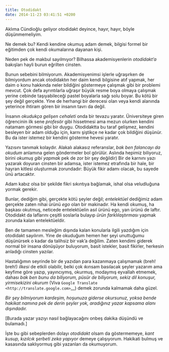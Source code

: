```yaml
---
title: Otodidakt
date: 2014-11-23 03:41:51 +0200
---
```


Aklıma Cündioğlu geliyor otodidakt deyince, hayır, hayır, böyle
düşünmemeliyim.

Ne demek bu? Kendi kendine okumuş adam demek, bilgisi formel bir
eğitimden çok kendi okumalarına dayanan kişi.

Neden pek de makbul sayılmıyor? Bilhassa akademisyenlerin *otodidakt’a*
bakışları hayli burun eğrilten cinsten.

Bunun sebebini bilmiyorum. Akademisyenimsi işlerle uğraşırken de
bilmiyordum ancak otodidaktın her daim kendi bilgisine atıf yapmak, her
daim o konu hakkında neler bildiğini göstermeye çalışmak gibi bir
problemi mevcut. Çok defa ayrıntılarla uğraşır büyük resme boya olmaya
çalışmak yerine cebinde taşıyabileceği pastel boyalarla sağı solu boyar.
Bu kötü bir şey değil gerçekte. Yine de herhangi bir derecesi olan veya
kendi alanında yeterince ihtiram gören bir insanın tavrı da değil.

İnsanın *okudukça gelişen cehaleti* onda bir tevazu yaratır.
Üniversiteye giren öğrencinin ilk sene *profesör* gibi hissetmesi ama
mezun olurken kendini natamam görmesi gibi bir duygu. Otodidaktta bu
taraf gelişmez, kendini besleyen bir adam olduğu için, karnı şiştikçe ne
kadar çok bildiğini düşünür. Bu da ister istemez bir kendini gösterme
hevesi yaratır.

Yazısını tanımak kolaydır. Alakalı alakasız referanslar, *bak ben
falancayı da okudum* anlamına gelen göndermeler bol görülür. Aslında
hepimiz biliyoruz, birini *okumuş gibi yapmak* pek de zor bir şey
değildir) Bir de karnını yazı yazarak doyuran cinsten bir adamsa, ister
istemez etrafında bir hale, bir hayran kitlesi oluşturmak zorundadır:
Büyük fikir adamı olacak, bu sayede ünü artacaktır.

Adam kabız olsa bir şekilde fikri sıkıntıya bağlamak, ishal olsa
veludluğuna yormak gerekir.

Bunlar, dediğim gibi, gerçekte kötü şeyler değil; *entelektüel*
dediğimiz adam gerçekte zaten nihai ürünü *ego* olan bir makinadır. Ha
kendi okumuş, ha başkası okutmuş, neticede entelektüelin asıl ürünü ego,
yan ürünü de laftır. Otodidakt da laflarını çeşitli soslarla bulayıp
*ürün farklılaştırması* yapmak zorunda kalan entelektüeldir.

Ben de tamamen mesleğim dışında kalan konularla ilgili yazdığım için
otodidakt sayılırım. Yine de okuduğum hemen her şeyi unuttuğumu
düşünürsek o kadar da talihsiz bir vak’a değilim. Zaten kendimi giderek
normal bir insana dönüşüyor buluyorum, basit istekler, basit fikirler,
herkesin anladığı cinsten yazılar.

Hastalığımın seyrinde bir de yazıdan para kazanmaya çalışmamak (breh!
breh!) *ilkesi* de etkili olabilir, belki çok ıkınsam basılacak şeyler
yazarım ama keyfime göre yazıp, yayıncıymış, okurmuş, modaymış eyvallah
etmemek, dahası *bak ben bunu da biliyorum, püsür de biliyorum, sekiz
dil konuşur, yirmisekizini okurum* (Viva `Google
Translate <http://translate.google.com>`__) demek zorunda kalmamak daha
güzel.

*Bir şey bilmiyorum kardeşim, hoşunuza giderse okursunuz, yoksa bende
hakikat namına pek de derin şeyler yok, aradığınız yazar kapsama alanı
dışındadır.*

[Burada yazar yazıyı nasıl bağlayacağını onbeş dakika düşündü ve
bulamadı.]

İşte bu gibi sebeplerden dolayı *otodidakt* olsam da göstermemeye, *kant
kusup, kızılcık şerbeti zeka yapıyor* demeye çalışıyorum. Hakikati
bulmuş ve kasasında saklıyormuş gibi yazanları da okumuyorum.
